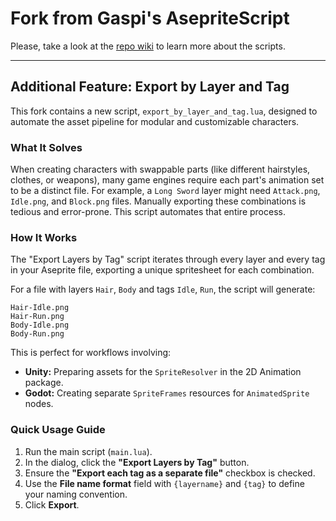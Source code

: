 # Fork from Gaspi's AsepriteScript

Please, take a look at the [repo wiki](https://github.com/PKGaspi/AsepriteScripts/wiki)
to learn more about the scripts.

---

## Additional Feature: Export by Layer and Tag

This fork contains a new script, `export_by_layer_and_tag.lua`, designed to automate the asset pipeline for modular and customizable characters.

### What It Solves

When creating characters with swappable parts (like different hairstyles, clothes, or weapons), many game engines require each part's animation set to be a distinct file. For example, a `Long Sword` layer might need `Attack.png`, `Idle.png`, and `Block.png` files. Manually exporting these combinations is tedious and error-prone. This script automates that entire process.

### How It Works

The "Export Layers by Tag" script iterates through every layer and every tag in your Aseprite file, exporting a unique spritesheet for each combination.

For a file with layers `Hair`, `Body` and tags `Idle`, `Run`, the script will generate:

```
Hair-Idle.png
Hair-Run.png
Body-Idle.png
Body-Run.png
```

This is perfect for workflows involving:

  * **Unity:** Preparing assets for the `SpriteResolver` in the 2D Animation package.
  * **Godot:** Creating separate `SpriteFrames` resources for `AnimatedSprite` nodes.

### Quick Usage Guide

1.  Run the main script (`main.lua`).
2.  In the dialog, click the **"Export Layers by Tag"** button.
3.  Ensure the **"Export each tag as a separate file"** checkbox is checked.
4.  Use the **File name format** field with `{layername}` and `{tag}` to define your naming convention.
5.  Click **Export**.
